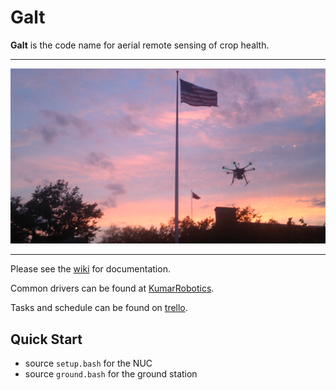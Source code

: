 # Galt

**Galt** is the code name for aerial remote sensing of crop health.

---------
![Alt text](.galt_sunset_flag.png?raw=true "Fuck Yea")

---------

Please see the [wiki](https://github.com/gareth-cross/Galt/wiki) for documentation.

Common drivers can be found at [KumarRobotics](https://github.com/KumarRobotics).

Tasks and schedule can be found on [trello](https://trello.com/b/lUF2b4al/prototype).

## Quick Start

* source ```setup.bash``` for the NUC
* source ```ground.bash``` for the ground station
